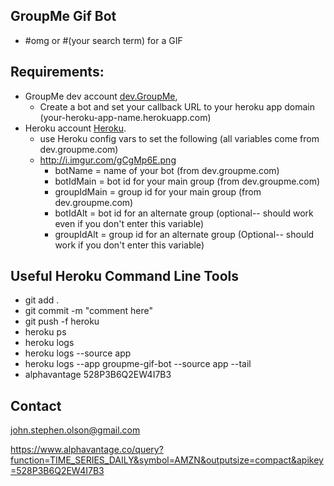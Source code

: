 ## GroupMe Gif Bot
  * #omg or #(your search term) for a GIF

## Requirements:
  * GroupMe dev account [dev.GroupMe](https://dev.groupme.com/session/new),
  	* Create a bot and set your callback URL to your heroku app domain (your-heroku-app-name.herokuapp.com) 	
  * Heroku account [Heroku](http://heroku.com).
  	* use Heroku config vars to set the following (all variables come from dev.groupme.com)
  	* http://i.imgur.com/gCgMp6E.png
  	  * botName = name of your bot (from dev.groupme.com)
      * botIdMain = bot id for your main group (from dev.groupme.com)
      * groupIdMain = group id for your main group (from dev.groupme.com)
      * botIdAlt = bot id for an alternate group (optional-- should work even if you don't enter this variable)
      * groupIdAlt = group id for an alternate group (Optional-- should work if you don't enter this variable)



## Useful Heroku Command Line Tools
  * git add .
  * git commit -m "comment here"
  * git push -f heroku
  * heroku ps
  * heroku logs
  * heroku logs --source app
  * heroku logs --app groupme-gif-bot --source app --tail
  * alphavantage 528P3B6Q2EW4I7B3
  
## Contact

john.stephen.olson@gmail.com


https://www.alphavantage.co/query?function=TIME_SERIES_DAILY&symbol=AMZN&outputsize=compact&apikey=528P3B6Q2EW4I7B3